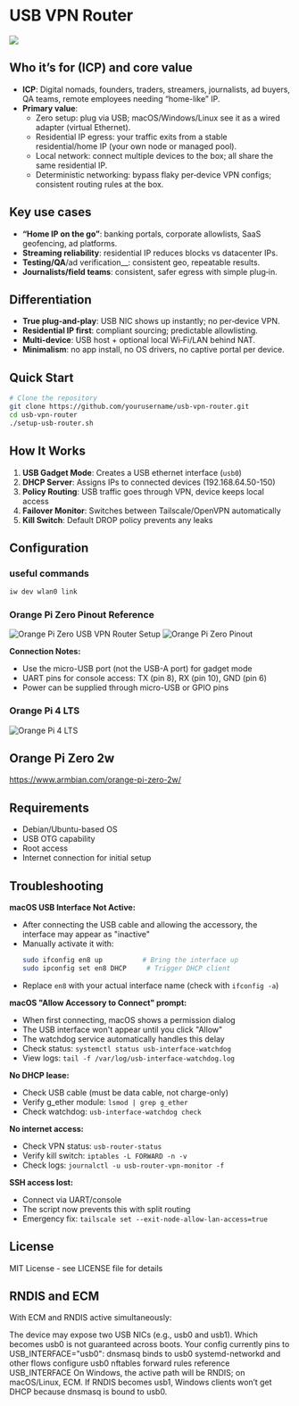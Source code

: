 # USB VPN Router

![](./images/routing.webp)

## **Who it’s for (ICP) and core value**

- **ICP**: Digital nomads, founders, traders, streamers, journalists, ad buyers, QA teams, remote employees needing “home-like” IP.
- **Primary value**:
    - Zero setup: plug via USB; macOS/Windows/Linux see it as a wired adapter (virtual Ethernet).
    - Residential IP egress: your traffic exits from a stable residential/home IP (your own node or managed pool).
    - Local network: connect multiple devices to the box; all share the same residential IP.
    - Deterministic networking: bypass flaky per‑device VPN configs; consistent routing rules at the box.

## **Key use cases**

- **“Home IP on the go”**: banking portals, corporate allowlists, SaaS geofencing, ad platforms.
- **Streaming reliability**: residential IP reduces blocks vs datacenter IPs.
- **Testing/QA**/ad verification__: consistent geo, repeatable results.
- **Journalists/field teams**: consistent, safer egress with simple plug‑in.

## **Differentiation**

- **True plug‑and‑play**: USB NIC shows up instantly; no per‑device VPN.
- **Residential IP first**: compliant sourcing; predictable allowlisting.
- **Multi-device**: USB host + optional local Wi‑Fi/LAN behind NAT.
- **Minimalism**: no app install, no OS drivers, no captive portal per device.

## Quick Start

```bash
# Clone the repository
git clone https://github.com/yourusername/usb-vpn-router.git
cd usb-vpn-router
./setup-usb-router.sh
```

## How It Works

1. **USB Gadget Mode**: Creates a USB ethernet interface (`usb0`)
2. **DHCP Server**: Assigns IPs to connected devices (192.168.64.50-150)
3. **Policy Routing**: USB traffic goes through VPN, device keeps local access
4. **Failover Monitor**: Switches between Tailscale/OpenVPN automatically
5. **Kill Switch**: Default DROP policy prevents any leaks

## Configuration


### useful commands

```bash
iw dev wlan0 link
```

### Orange Pi Zero Pinout Reference
![Orange Pi Zero USB VPN Router Setup](images/orangepi-zero-setup.webp)
![Orange Pi Zero Pinout](images/pinout.webp)

**Connection Notes:**
- Use the micro-USB port (not the USB-A port) for gadget mode
- UART pins for console access: TX (pin 8), RX (pin 10), GND (pin 6)
- Power can be supplied through micro-USB or GPIO pins


### Orange Pi 4 LTS

![Orange Pi 4 LTS](images/orangepi4lts-pinout.webp)

## Orange Pi Zero 2w

https://www.armbian.com/orange-pi-zero-2w/


## Requirements

- Debian/Ubuntu-based OS
- USB OTG capability
- Root access
- Internet connection for initial setup

## Troubleshooting


**macOS USB Interface Not Active:**
- After connecting the USB cable and allowing the accessory, the interface may appear as "inactive"
- Manually activate it with:
  ```bash
  sudo ifconfig en8 up          # Bring the interface up
  sudo ipconfig set en8 DHCP     # Trigger DHCP client
  ```
- Replace `en8` with your actual interface name (check with `ifconfig -a`)

**macOS "Allow Accessory to Connect" prompt:**
- When first connecting, macOS shows a permission dialog
- The USB interface won't appear until you click "Allow"
- The watchdog service automatically handles this delay
- Check status: `systemctl status usb-interface-watchdog`
- View logs: `tail -f /var/log/usb-interface-watchdog.log`

**No DHCP lease:**
- Check USB cable (must be data cable, not charge-only)
- Verify g_ether module: `lsmod | grep g_ether`
- Check watchdog: `usb-interface-watchdog check`

**No internet access:**
- Check VPN status: `usb-router-status`
- Verify kill switch: `iptables -L FORWARD -n -v`
- Check logs: `journalctl -u usb-router-vpn-monitor -f`

**SSH access lost:**
- Connect via UART/console
- The script now prevents this with split routing
- Emergency fix: `tailscale set --exit-node-allow-lan-access=true`

## License

MIT License - see LICENSE file for details


## RNDIS and ECM

With ECM and RNDIS active simultaneously:

The device may expose two USB NICs (e.g., usb0 and usb1). Which becomes usb0 is not guaranteed across boots.
Your config currently pins to USB_INTERFACE="usb0":
dnsmasq binds to usb0
systemd-networkd and other flows configure usb0
nftables forward rules reference USB_INTERFACE
On Windows, the active path will be RNDIS; on macOS/Linux, ECM. If RNDIS becomes usb1, Windows clients won’t get DHCP because dnsmasq is bound to usb0.
